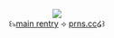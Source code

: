 <p align="center">
<img src="https://i.postimg.cc/5Nf1zfYB/Untitled3433-20250509174431.png">   
<br>  ꒰৯<a href=https://rentry.co/macevolent>main rentry</a> ‎‎‎⟢ <a href=https://prns.cc/nvnlc>prns.cc</a>໒꒱  <br
</p>
<!---
urenternalprison/urenternalprison is a ✨ special ✨ repository because its `README.md` (this file) appears on your GitHub profile.
You can click the Preview link to take a look at your changes.
--->
